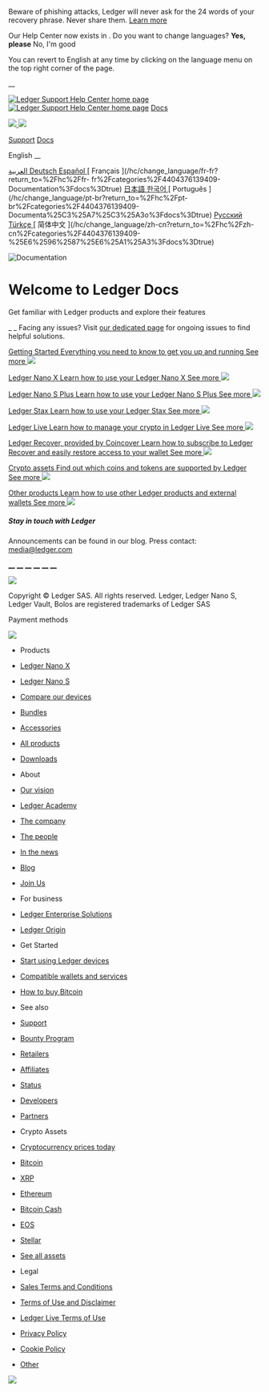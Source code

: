 Beware of phishing attacks, Ledger will never ask for the 24 words of your
recovery phrase. Never share them. [Learn
more](https://www.ledger.com/phishing-campaigns-status "Learn more")

Our Help Center now exists in . Do you want to change languages? **Yes,
please** No, I'm good

You can revert to English at any time by clicking on the language menu on the
top right corner of the page.

__

[![Ledger Support Help Center home
page](//theme.zdassets.com/theme_assets/1431543/dfbb28628a5bc0c1a6c979cc8067989e6fea4408.svg)](https://www.ledger.com/)
[![Ledger Support Help Center home
page](//theme.zdassets.com/theme_assets/1431543/28d3bd55a5ef0b49074fd371cb48d7a35d7b3c57.svg)](https://www.ledger.com/)
[Docs](/hc/categories/4404376139409?docs=true)

[
![](//theme.zdassets.com/theme_assets/1431543/5a1880ef6f3ef6df04f18de73ccb6a3cf6279f8c.svg)
]() [
![](//theme.zdassets.com/theme_assets/1431543/2b1ec4c8978e0a7894ca29995303d7f0532912da.svg)
]()

[Support](/hc/categories/4404369571601?support=true)
[Docs](/hc/categories/4404376139409?docs=true)

English  __

[ العربية
](/hc/change_language/ar?return_to=%2Fhc%2Far%2Fcategories%2F4404376139409-%25D8%25A7%25D9%2584%25D8%25AA%25D9%2588%25D8%25AB%25D9%258A%25D9%2582%3Fdocs%3Dtrue)
[ Deutsch
](/hc/change_language/de?return_to=%2Fhc%2Fde%2Fcategories%2F4404376139409-Dokumentation%3Fdocs%3Dtrue)
[ Español
](/hc/change_language/es?return_to=%2Fhc%2Fes%2Fcategories%2F4404376139409-Documentaci%25C3%25B3n%3Fdocs%3Dtrue)
[ Français ](/hc/change_language/fr-fr?return_to=%2Fhc%2Ffr-
fr%2Fcategories%2F4404376139409-Documentation%3Fdocs%3Dtrue) [ 日本語
](/hc/change_language/ja?return_to=%2Fhc%2Fja%2Fcategories%2F4404376139409-%25E3%2583%2589%25E3%2582%25AD%25E3%2583%25A5%25E3%2583%25A1%25E3%2583%25B3%25E3%2583%2588%3Fdocs%3Dtrue)
[ 한국어
](/hc/change_language/ko?return_to=%2Fhc%2Fko%2Fcategories%2F4404376139409-%25EB%25AC%25B8%25EC%2584%259C%3Fdocs%3Dtrue)
[ Português ](/hc/change_language/pt-br?return_to=%2Fhc%2Fpt-
br%2Fcategories%2F4404376139409-Documenta%25C3%25A7%25C3%25A3o%3Fdocs%3Dtrue)
[ Русский
](/hc/change_language/ru?return_to=%2Fhc%2Fru%2Fcategories%2F4404376139409-%25D0%2594%25D0%25BE%25D0%25BA%25D1%2583%25D0%25BC%25D0%25B5%25D0%25BD%25D1%2582%25D0%25B0%25D1%2586%25D0%25B8%25D1%258F%3Fdocs%3Dtrue)
[ Türkçe
](/hc/change_language/tr?return_to=%2Fhc%2Ftr%2Fcategories%2F4404376139409-Belgeler%3Fdocs%3Dtrue)
[ 简体中文 ](/hc/change_language/zh-cn?return_to=%2Fhc%2Fzh-
cn%2Fcategories%2F4404376139409-%25E6%2596%2587%25E6%25A1%25A3%3Fdocs%3Dtrue)

![Documentation
](//theme.zdassets.com/theme_assets/1431543/ed9647a1185af0d8239c46863d0247f7a8295277.png)

# Welcome to Ledger Docs

Get familiar with Ledger products and explore their features

_ _ Facing any issues? Visit [our dedicated
page](https://support.ledger.com/hc/articles/15158192560157 "Known issues
page") for ongoing issues to find helpful solutions.

[ Getting Started Everything you need to know to get you up and running See
more
![](//theme.zdassets.com/theme_assets/1431543/a9a4fec25ec3b4343ac170d765471e8e5c645e4d.svg)
](/hc/en-us/sections/4404369606801-Getting-Started)

[ Ledger Nano X Learn how to use your Ledger Nano X See more
![](//theme.zdassets.com/theme_assets/1431543/a9a4fec25ec3b4343ac170d765471e8e5c645e4d.svg)
](/hc/en-us/sections/4404369617169-Ledger-Nano-X)

[ Ledger Nano S Plus Learn how to use your Ledger Nano S Plus See more
![](//theme.zdassets.com/theme_assets/1431543/a9a4fec25ec3b4343ac170d765471e8e5c645e4d.svg)
](/hc/en-us/sections/4416934580369-Ledger-Nano-S-Plus)

[ Ledger Stax  Learn how to use your Ledger Stax See more
![](//theme.zdassets.com/theme_assets/1431543/a9a4fec25ec3b4343ac170d765471e8e5c645e4d.svg)
](/hc/en-us/sections/7866669444765-Ledger-Stax)

[ Ledger Live Learn how to manage your crypto in Ledger Live See more
![](//theme.zdassets.com/theme_assets/1431543/a9a4fec25ec3b4343ac170d765471e8e5c645e4d.svg)
](/hc/en-us/sections/4404369631249-Ledger-Live)

[ Ledger Recover, provided by Coincover Learn how to subscribe to Ledger
Recover and easily restore access to your wallet See more
![](//theme.zdassets.com/theme_assets/1431543/a9a4fec25ec3b4343ac170d765471e8e5c645e4d.svg)
](/hc/en-us/sections/9568013167773-Ledger-Recover-provided-by-Coincover)

[ Crypto assets Find out which coins and tokens are supported by Ledger See
more
![](//theme.zdassets.com/theme_assets/1431543/a9a4fec25ec3b4343ac170d765471e8e5c645e4d.svg)
](/hc/en-us/sections/4404369637521-Crypto-assets)

[ Other products Learn how to use other Ledger products and external wallets
See more
![](//theme.zdassets.com/theme_assets/1431543/a9a4fec25ec3b4343ac170d765471e8e5c645e4d.svg)
](/hc/en-us/sections/4404369622289-Other-products)

##### Stay in touch with Ledger

Announcements can be found in our blog. Press contact:
[media@ledger.com](mailto:media@ledger.com)

[ __](https://www.twitter.com/Ledger) [ __](https://www.youtube.com/Ledger) [
__](https://www.reddit.com/r/ledgerwallet/) [
__](https://www.instagram.com/ledger/) [ __](https://www.facebook.com/Ledger/)
[ __](https://www.linkedin.com/company/ledgerhq/)

[
![](//theme.zdassets.com/theme_assets/1431543/cc4bd768f1a2bcdc22f1756626215482db5dba5a.svg)
](/hc/en-us)

Copyright © Ledger SAS. All rights reserved. Ledger, Ledger Nano S, Ledger
Vault, Bolos are registered trademarks of Ledger SAS

Payment methods

![](//theme.zdassets.com/theme_assets/1431543/856b7cef6aa32471f7ec1be5c895b58e54f66ada.png)

  * Products

  * [Ledger Nano X](https://shop.ledger.com/pages/ledger-nano-x)
  * [Ledger Nano S](https://shop.ledger.com/products/ledger-nano-s)
  * [Compare our devices](https://shop.ledger.com/pages/hardware-wallets-comparison)
  * [Bundles](https://shop.ledger.com/#category__bundle)
  * [Accessories](https://shop.ledger.com/#category__accessories)
  * [All products](https://shop.ledger.com/)
  * [Downloads](https://www.ledger.com/ledger-live)

  * About

  * [Our vision](https://www.ledger.com/we-are-ledger)
  * [Ledger Academy](https://www.ledger.com/academy)
  * [The company](https://www.ledger.com/the-company)
  * [The people](https://www.ledger.com/the-people-behind-ledger)
  * [In the news](https://www.ledger.com/in-the-news)
  * [Blog](https://www.ledger.com/category/blog-posts)
  * [Join Us](https://www.ledger.com/join-us)

  * For business

  * [Ledger Enterprise Solutions](https://enterprise.ledger.com/)
  * [Ledger Origin](https://origin.ledger.com/)

  * Get Started

  * [Start using Ledger devices](https://www.ledger.com/start)
  * [Compatible wallets and services](https://www.ledger.com/ledger-wallets-and-services)
  * [How to buy Bitcoin](https://www.ledger.com/buy-bitcoin)

  * See also

  * [Support](https://support.ledger.com/hc/en-us/categories/4404369571601-Support?support=true)
  * [Bounty Program](https://www.ledger.com/bounty-program)
  * [Retailers](https://www.ledger.com/reseller)
  * [Affiliates](https://www.ledgerwallet.com/affiliates/)
  * [Status](https://status.ledger.com/)
  * [Developers](https://developers.ledger.com/)
  * [Partners](https://www.ledger.com/partners)

  * Crypto Assets

  * [Cryptocurrency prices today](https://www.ledger.com/coin/price)
  * [Bitcoin](https://www.ledger.com/bitcoin-wallet)
  * [XRP](https://www.ledger.com/ripple-wallet)
  * [Ethereum](https://www.ledger.com/ethereum-wallet)
  * [Bitcoin Cash](https://www.ledger.com/bitcoin-cash-wallet)
  * [EOS](https://www.ledger.com/eos-wallet)
  * [Stellar](https://www.ledger.com/stellar-wallet)
  * [See all assets](https://www.ledger.com/supported-crypto-assets)

  * Legal

  * [Sales Terms and Conditions](https://shop.ledger.com/pages/terms-and-conditions)
  * [Terms of Use and Disclaimer](https://shop.ledger.com/pages/website-terms-of-use)
  * [Ledger Live Terms of Use](https://shop.ledger.com/pages/ledger-live-terms-of-use)
  * [Privacy Policy](https://shop.ledger.com/pages/privacy-policy)
  * [Cookie Policy](https://shop.ledger.com/pages/cookie-policy)
  * [Other](https://shop.ledger.com/pages/other)

![](https://www.facebook.com/tr?id=237213137153741&ev=PageView&noscript=1)

